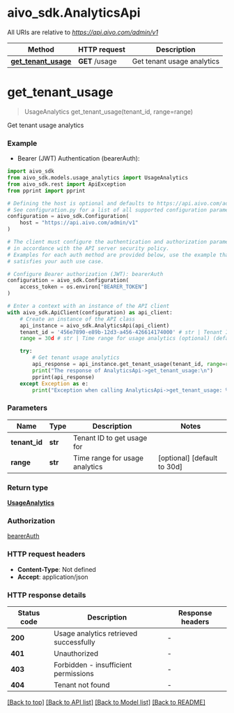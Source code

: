 # aivo_sdk.AnalyticsApi

All URIs are relative to *<https://api.aivo.com/admin/v1>*

Method | HTTP request | Description
------------- | ------------- | -------------
[**get_tenant_usage**](AnalyticsApi.md#get_tenant_usage) | **GET** /usage | Get tenant usage analytics

# **get_tenant_usage**
>
> UsageAnalytics get_tenant_usage(tenant_id, range=range)

Get tenant usage analytics

### Example

* Bearer (JWT) Authentication (bearerAuth):

```python
import aivo_sdk
from aivo_sdk.models.usage_analytics import UsageAnalytics
from aivo_sdk.rest import ApiException
from pprint import pprint

# Defining the host is optional and defaults to https://api.aivo.com/admin/v1
# See configuration.py for a list of all supported configuration parameters.
configuration = aivo_sdk.Configuration(
    host = "https://api.aivo.com/admin/v1"
)

# The client must configure the authentication and authorization parameters
# in accordance with the API server security policy.
# Examples for each auth method are provided below, use the example that
# satisfies your auth use case.

# Configure Bearer authorization (JWT): bearerAuth
configuration = aivo_sdk.Configuration(
    access_token = os.environ["BEARER_TOKEN"]
)

# Enter a context with an instance of the API client
with aivo_sdk.ApiClient(configuration) as api_client:
    # Create an instance of the API class
    api_instance = aivo_sdk.AnalyticsApi(api_client)
    tenant_id = '456e7890-e89b-12d3-a456-426614174000' # str | Tenant ID to get usage for
    range = 30d # str | Time range for usage analytics (optional) (default to 30d)

    try:
        # Get tenant usage analytics
        api_response = api_instance.get_tenant_usage(tenant_id, range=range)
        print("The response of AnalyticsApi->get_tenant_usage:\n")
        pprint(api_response)
    except Exception as e:
        print("Exception when calling AnalyticsApi->get_tenant_usage: %s\n" % e)
```

### Parameters

Name | Type | Description  | Notes
------------- | ------------- | ------------- | -------------
 **tenant_id** | **str**| Tenant ID to get usage for |
 **range** | **str**| Time range for usage analytics | [optional] [default to 30d]

### Return type

[**UsageAnalytics**](UsageAnalytics.md)

### Authorization

[bearerAuth](../README.md#bearerAuth)

### HTTP request headers

* **Content-Type**: Not defined
* **Accept**: application/json

### HTTP response details

| Status code | Description | Response headers |
|-------------|-------------|------------------|
**200** | Usage analytics retrieved successfully |  -  |
**401** | Unauthorized |  -  |
**403** | Forbidden - insufficient permissions |  -  |
**404** | Tenant not found |  -  |

[[Back to top]](#) [[Back to API list]](../README.md#documentation-for-api-endpoints) [[Back to Model list]](../README.md#documentation-for-models) [[Back to README]](../README.md)
